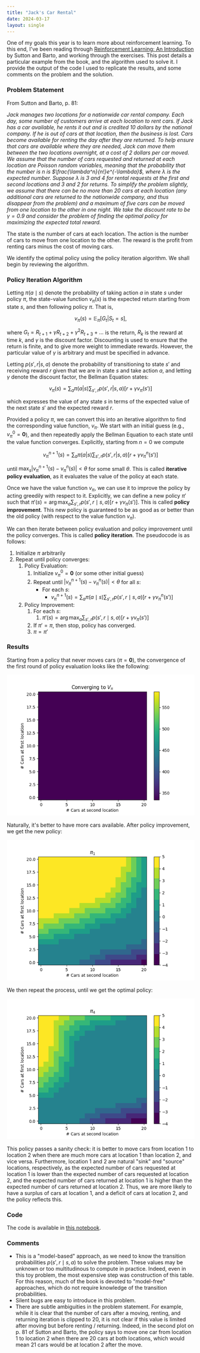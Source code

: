 ```yaml
---
title: "Jack's Car Rental"
date: 2024-03-17
layout: single
---
```


One of my goals this year is to learn more about reinforcement learning. To this end, I've been reading through [Reinforcement Learning: An Introduction](https://mitpress.mit.edu/9780262039246/reinforcement-learning/) by Sutton and Barto, and working through the exercises. This post details a particular example from the book, and the algorithm used to solve it. I provide the output of the code I used to replicate the results, and some comments on the problem and the solution.

### Problem Statement

From Sutton and Barto, p. 81:

*Jack manages two locations for a nationwide car rental company. Each day, some number of customers arrive at each location to rent cars. If Jack has a car available, he rents it out and is credited 10 dollars by the national company. If he is out of cars at that location, then the business is lost. Cars become available for renting the day after they are returned. To help ensure that cars are available where they are needed, Jack can move them between the two locations overnight, at a cost of 2 dollars per car moved. We assume that the number of cars requested and returned at each location are Poisson random variables, meaning that the probability that the number is n is $\frac{\lambda^n}{n!}e^{-\lambda}$, where $\lambda$ is the expected number. Suppose $\lambda$ is 3 and 4 for rental requests at the first and second locations and 3 and 2 for returns. To simplify the problem slightly, we assume that there can be no more than 20 cars at each location (any additional cars are returned to the nationwide company, and thus disappear from the problem) and a maximum of five cars can be moved from one location to the other in one night. We take the discount rate to be $\gamma = 0.9$ and consider the problem of finding the optimal policy for maximizing the expected total reward.*

The state is the number of cars at each location. The action is the number of cars to move from one location to the other. The reward is the profit from renting cars minus the cost of moving cars.

We identify the optimal policy using the policy iteration algorithm. We shall begin by reviewing the algorithm.


### Policy Iteration Algorithm

Letting $\pi(a \mid s)$ denote the probability of taking action $a$ in state $s$ under policy $\pi$, the state-value function $v_{\pi}(s)$ is the expected return starting from state $s$, and then following policy $\pi$. That is,

$$v_{\pi}(s) = \mathbb{E}_{\pi}[G_t | S_t = s],$$

where $G_t = R_{t+1} + \gamma R_{t+2} + \gamma^2 R_{t+3} + \ldots$ is the return, $R_k$ is the reward at time $k$, and $\gamma$ is the discount factor. Discounting is used to ensure that the return is finite, and to give more weight to immediate rewards. However, the particular value of $\gamma$ is arbitrary and must be specified in advance.

Letting $p(s', r | s, a)$ denote the probability of transitioning to state $s'$ and receiving reward $r$ given that we are in state $s$ and take action $a$, and letting $\gamma$ denote the discount factor,
the Bellman Equation states:

$$v_{\pi}(s) = \sum_{a} \pi(a|s) \sum_{s', r} p(s', r|s, a)[r + \gamma v_{\pi}(s')]$$

which expresses the value of any state $s$ in terms of the expected value of the next state $s'$ and the expected reward $r$. 

Provided a policy $\pi$, we can convert this into an iterative algorithm to find the corresponding value function, $v_{\pi}$. We start with an initial guess (e.g., $v_{\pi}^0 = \mathbf{0}$), and then repeatedly apply the Bellman Equation to each state until the value function converges. Explicitly, starting from $n=0$ we compute

$$v_{\pi}^{n+1}(s) = \sum_{a} \pi(a|s) \sum_{s', r} p(s', r|s, a)[r + \gamma v_{\pi}^n(s')]$$

until $\max_s \lvert v_{\pi}^{n+1}(s) - v_{\pi}^n(s) \rvert < \theta$ for some small $\theta$. This is called **iterative policy evaluation**, as it evaluates the value of the policy at each state.

Once we have the value function $v_{\pi}$, we can use it to improve the policy by acting greedily with respect to it. Explicitly, we can define a new policy $\pi'$ such that $\pi'(s) = \arg\max_a \sum_{s', r} p(s', r \mid s, a)[r + \gamma v_{\pi}(s')]$. This is called **policy improvement**. This new policy is guaranteed to be as good as or better than the old policy (with respect to the value function $v_{\pi}$).

We can then iterate between policy evaluation and policy improvement until the policy converges. This is called **policy iteration**. The pseudocode is as follows:

1. Initialize $\pi$ arbitrarily
2. Repeat until policy converges:
    1. Policy Evaluation:  
        1. Initialize $v_{\pi}^0 = \mathbf{0}$ (or some other initial guess)
        2. Repeat until $\lvert v_{\pi}^{n+1}(s) - v_{\pi}^n(s) \rvert < \theta$ for all $s$:
            - For each $s$:
                - $v_{\pi}^{n+1}(s) = \sum_{a} \pi(a \mid s) \sum_{s', r} p(s', r \mid s, a)[r + \gamma v_{\pi}^n(s')]$
    2. Policy Improvement:
        1. For each $s$:
            1. $\pi'(s) = \arg\max_a \sum_{s', r} p(s', r \mid s, a)[r + \gamma v_{\pi}(s')]$
        2. If $\pi' = \pi$, then stop, policy has converged.
        3. $\pi = \pi'$

### Results

Starting from a policy that never moves cars ($\pi = \mathbf{0}$), the convergence of the first round of policy evaluation looks like the following:

![evaluation 0](/assets/images/jacks_car_rental/policy_evaluation.gif)

Naturally, it's better to have more cars available. After policy improvement, we get the new policy:

![policy 1](/assets/images/jacks_car_rental/pi_1.png)

We then repeat the process, until we get the optimal policy:

![policy 4](/assets/images/jacks_car_rental/pi_4.png)

This policy passes a sanity check: it is better to move cars from location 1 to location 2 when there are much more cars at location 1 than location 2, and vice versa. Furthermore, location 1 and 2 are natural "sink" and "source" locations, respectively, as the expected number of cars requested at location 1 is lower than the expected number of cars requested at location 2, and the expected number of cars returned at location 1 is higher than the expected number of cars returned at location 2. Thus, we are more likely to have a surplus of cars at location 1, and a deficit of cars at location 2, and the policy reflects this.

### Code

The code is available in [this notebook](https://github.com/ericoden/ericoden.github.io/blob/main/self_study/reinforcement_learning/ch_04/ex_7/jacks_car_rental.ipynb).

### Comments

- This is a "model-based" approach, as we need to know the transition probabilities $p(s', r \mid s, a)$ to solve the problem. These values may be unknown or too multitudinous to compute in practice. Indeed, even in this toy problem, the most expensive step was construction of this table. For this reason, much of the book is devoted to "model-free" approaches, which do not require knowledge of the transition probabilities.
- Silent bugs are easy to introduce in this problem.
- There are subtle ambiguities in the problem statement. For example, while it is clear that the number of cars after a moving, renting, and returning iteration is clipped to 20, it is not clear if this value is limited after moving but before renting / returning. Indeed, in the second plot on p. 81 of Sutton and Barto, the policy says to move one car from location 1 to location 2 when there are 20 cars at both locations, which would mean 21 cars would be at location 2 after the move.
